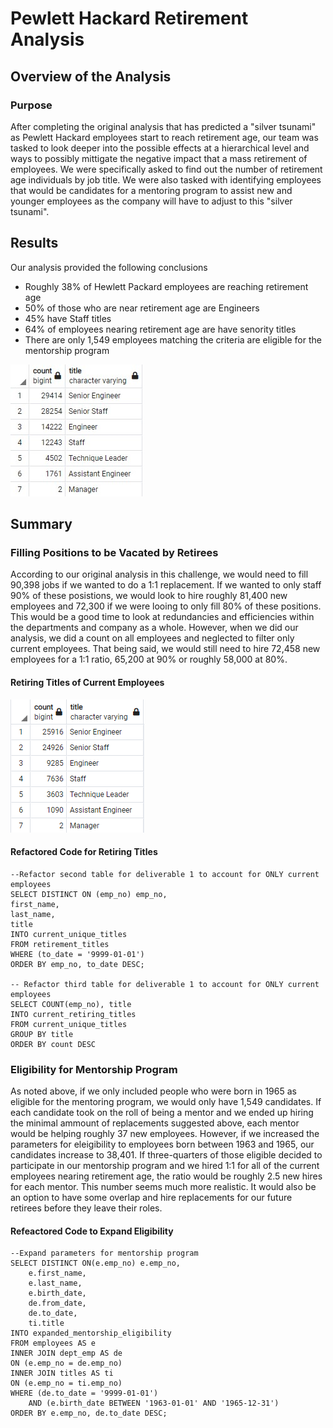 # Pewlett Hackard Retirement Analysis

## Overview of the Analysis
### Purpose
After completing the original analysis that has predicted a "silver tsunami" as Pewlett Hackard employees start to reach retirement age, our team was tasked to look deeper into the possible effects at a hierarchical level and ways to possibly mittigate the negative impact that a mass retirement of employees. We were specifically asked to find out the number of retirement age individuals by job title. We were also tasked with identifying employees that would be candidates for a mentoring program to assist new and younger employees as the company will have to adjust to this "silver tsunami".

## Results
Our analysis provided the following conclusions
  - Roughly 38% of Hewlett Packard employees are reaching retirement age
  - 50% of those who are near retirement age are Engineers
  - 45% have Staff titles
  - 64% of employees nearing retirement age are have senority titles
  - There are only 1,549 employees matching the criteria are eligible for the mentorship program

![retiring_titles](analysis/retiring_titles.png)

## Summary
### Filling Positions to be Vacated by Retirees 
According to our original analysis in this challenge, we would need to fill 90,398 jobs if we wanted to do a 1:1 replacement. If we wanted to only staff 90% of these posistions, we would look to hire roughly 81,400 new employees and 72,300 if we were looing to only fill 80% of these positions. This would be a good time to look at redundancies and efficiencies within the departments and company as a whole. However, when we did our analysis, we did a count on all employees and neglected to filter only current employees. That being said, we would still need to hire 72,458 new employees for a 1:1 ratio, 65,200 at 90% or roughly 58,000 at 80%.

#### Retiring Titles of Current Employees
![current_retiring_titles](analysis/current_retiring_titles.png)

#### Refactored Code for Retiring Titles

    --Refactor second table for deliverable 1 to account for ONLY current employees
    SELECT DISTINCT ON (emp_no) emp_no,
    first_name,
    last_name,
    title
    INTO current_unique_titles
    FROM retirement_titles 
    WHERE (to_date = '9999-01-01')
    ORDER BY emp_no, to_date DESC;

    -- Refactor third table for deliverable 1 to account for ONLY current employees
    SELECT COUNT(emp_no), title
    INTO current_retiring_titles
    FROM current_unique_titles
    GROUP BY title
    ORDER BY count DESC

### Eligibility for Mentorship Program
As noted above, if we only included people who were born in 1965 as eligible for the mentoring program, we would only have 1,549 candidates. If each candidate took on the roll of being a mentor and we ended up hiring the minimal ammount of replacements suggested above, each mentor would be helping roughly 37 new employees. However, if we increased the parameters for eleigibility to employees born between 1963 and 1965, our candidates increase to 38,401. If three-quarters of those eligible decided to participate in our mentorship program and we hired 1:1 for all of the current employees nearing retirement age, the ratio would be roughly 2.5 new hires for each mentor. This number seems much more realistic. It would also be an option to have some overlap and hire replacements for our future retirees before they leave their roles. 

#### Refeactored Code to Expand Eligibility

    --Expand parameters for mentorship program
    SELECT DISTINCT ON(e.emp_no) e.emp_no,
        e.first_name,
        e.last_name,
        e.birth_date,
        de.from_date,
        de.to_date,
        ti.title
    INTO expanded_mentorship_eligibility
    FROM employees AS e
    INNER JOIN dept_emp AS de
    ON (e.emp_no = de.emp_no)
    INNER JOIN titles AS ti
    ON (e.emp_no = ti.emp_no)
    WHERE (de.to_date = '9999-01-01')
        AND (e.birth_date BETWEEN '1963-01-01' AND '1965-12-31')
    ORDER BY e.emp_no, de.to_date DESC;
